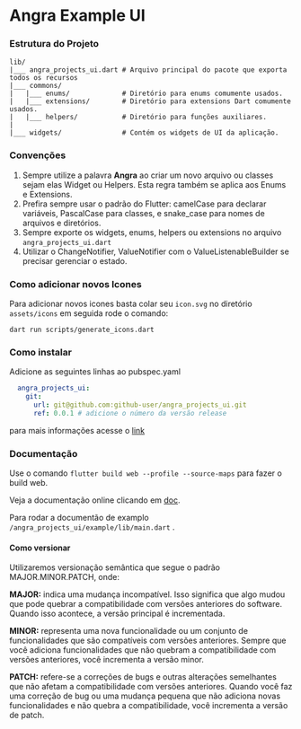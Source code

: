 # Angra Example UI

### Estrutura do Projeto

```
lib/
|___ angra_projects_ui.dart # Arquivo principal do pacote que exporta todos os recursos
|___ commons/              
|   |___ enums/             # Diretório para enums comumente usados.
|   |___ extensions/        # Diretório para extensions Dart comumente usados.
|   |___ helpers/           # Diretório para funções auxiliares.
|
|___ widgets/               # Contém os widgets de UI da aplicação.   
```

### Convenções

1. Sempre utilize a palavra **Angra** ao criar um novo arquivo ou classes sejam elas Widget ou Helpers. Esta regra também se aplica aos Enums e Extensions.
2. Prefira sempre usar o padrão do Flutter: camelCase para declarar variáveis, PascalCase para classes, e snake_case
   para nomes de arquivos e diretórios.
3. Sempre exporte os widgets, enums, helpers ou extensions no arquivo ```angra_projects_ui.dart```
4. Utilizar o ChangeNotifier, ValueNotifier com o ValueListenableBuilder se precisar gerenciar o estado.

### Como adicionar novos Icones

Para adicionar novos icones basta colar seu ```icon.svg``` no diretório ```assets/icons```
em seguida rode o comando:

```shell
dart run scripts/generate_icons.dart 
```

### Como instalar

Adicione as seguintes linhas ao pubspec.yaml

```yaml
  angra_projects_ui:
    git:
      url: git@github.com:github-user/angra_projects_ui.git
      ref: 0.0.1 # adicione o número da versão release
```

para mais informações acesse
o [link](https://docs.flutter.dev/packages-and-plugins/using-packages?gclid=CjwKCAjwp6CkBhB_EiwAlQVyxUxZd7WLxTRZkY6i-0zuOa4Wr0OIZb-PrzZWCXwX-qWbE974yf4DLBoCj9AQAvD_BwE&gclsrc=aw.ds)

### Documentação

Use o comando ```flutter build web --profile --source-maps``` para fazer o build web.

Veja a documentação online clicando em [doc](https://example-ui-519b7.web.app).

Para rodar a documentão de examplo ```/angra_projects_ui/example/lib/main.dart``` .

#### Como versionar


Utilizaremos versionação semântica que segue o padrão MAJOR.MINOR.PATCH, onde:

**MAJOR:** indica uma mudança incompatível. Isso significa que algo mudou que pode quebrar a compatibilidade com versões anteriores do software. Quando isso acontece, a versão principal é incrementada.

**MINOR:** representa uma nova funcionalidade ou um conjunto de funcionalidades que são compatíveis com versões anteriores. Sempre que você adiciona funcionalidades que não quebram a compatibilidade com versões anteriores, você incrementa a versão minor.

**PATCH:** refere-se a correções de bugs e outras alterações semelhantes que não afetam a compatibilidade com versões anteriores. Quando você faz uma correção de bug ou uma mudança pequena que não adiciona novas funcionalidades e não quebra a compatibilidade, você incrementa a versão de patch.